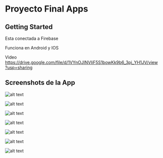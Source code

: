 # Proyecto Final Apps

## Getting Started

Esta conectada a Firebase

Funciona en Android y IOS

Video
https://drive.google.com/file/d/1VYnOJINVIiF5S1bowKk9b6_3pj_YH1JV/view?usp=sharing

## Screenshots de la App

![alt text](https://i.postimg.cc/W1mN3nRr/Simulator-Screen-Shot-i-Phone-12-2021-12-07-at-19-01-02.png)

![alt text](https://i.postimg.cc/FKDhbHHH/Simulator-Screen-Shot-i-Phone-12-2021-12-07-at-19-01-09.png)

![alt text](https://i.postimg.cc/tTJpBGst/Simulator-Screen-Shot-i-Phone-12-2021-12-07-at-19-01-12.png)

![alt text](https://i.postimg.cc/ZRQZgs3k/Simulator-Screen-Shot-i-Phone-12-2021-12-07-at-19-01-15.png)

![alt text](https://i.postimg.cc/zXKbCTZD/Simulator-Screen-Shot-i-Phone-12-2021-12-07-at-19-01-38.png)

![alt text](https://i.postimg.cc/MpYn4xph/Simulator-Screen-Shot-i-Phone-12-2021-12-07-at-19-01-56.png)

![alt text](https://i.postimg.cc/W4WhNnr8/Simulator-Screen-Shot-i-Phone-12-2021-12-07-at-19-01-59.png)


